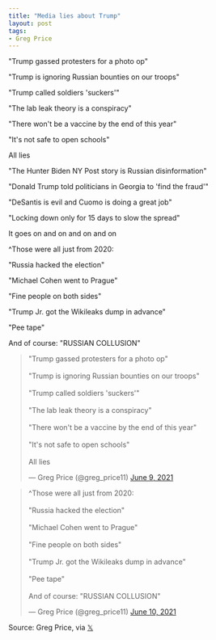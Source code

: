 ```yaml
---
title: "Media lies about Trump"
layout: post
tags:
- Greg Price
---
```


"Trump gassed protesters for a photo op"

"Trump is ignoring Russian bounties on our troops"

"Trump called soldiers 'suckers'"

"The lab leak theory is a conspiracy"

"There won't be a vaccine by the end of this year"

"It's not safe to open schools"

All lies

"The Hunter Biden NY Post story is Russian disinformation"

"Donald Trump told politicians in Georgia to 'find the fraud'"

"DeSantis is evil and Cuomo is doing a great job"

"Locking down only for 15 days to slow the spread"

It goes on and on and on and on

^Those were all just from 2020:

"Russia hacked the election"

"Michael Cohen went to Prague"

"Fine people on both sides"

"Trump Jr. got the Wikileaks dump in advance"

"Pee tape"

And of course: "RUSSIAN COLLUSION"

<blockquote class="twitter-tweet"><p lang="en" dir="ltr">&quot;Trump gassed protesters for a photo op&quot;<br /><br />&quot;Trump is ignoring Russian bounties on our troops&quot;<br /><br />&quot;Trump called soldiers &#39;suckers&#39;&quot;<br /><br />&quot;The lab leak theory is a conspiracy&quot;<br /><br />&quot;There won&#39;t be a vaccine by the end of this year&quot;<br /><br />&quot;It&#39;s not safe to open schools&quot;<br /><br />All lies</p>&mdash; Greg Price (@greg_price11) <a href="https://twitter.com/greg_price11/status/1402773362829664263?ref_src=twsrc%5Etfw">June 9, 2021</a></blockquote>

<blockquote class="twitter-tweet"><p lang="en" dir="ltr">^Those were all just from 2020:<br /><br />&quot;Russia hacked the election&quot;<br /><br />&quot;Michael Cohen went to Prague&quot;<br /><br />&quot;Fine people on both sides&quot;<br /><br />&quot;Trump Jr. got the Wikileaks dump in advance&quot;<br /><br />&quot;Pee tape&quot;<br /><br />And of course: &quot;RUSSIAN COLLUSION&quot;</p>&mdash; Greg Price (@greg_price11) <a href="https://twitter.com/greg_price11/status/1402779101375631361?ref_src=twsrc%5Etfw">June 10, 2021</a></blockquote>

Source: Greg Price, via [𝕏](https://x.com)

<script async src="https://platform.twitter.com/widgets.js" charset="utf-8"></script>

